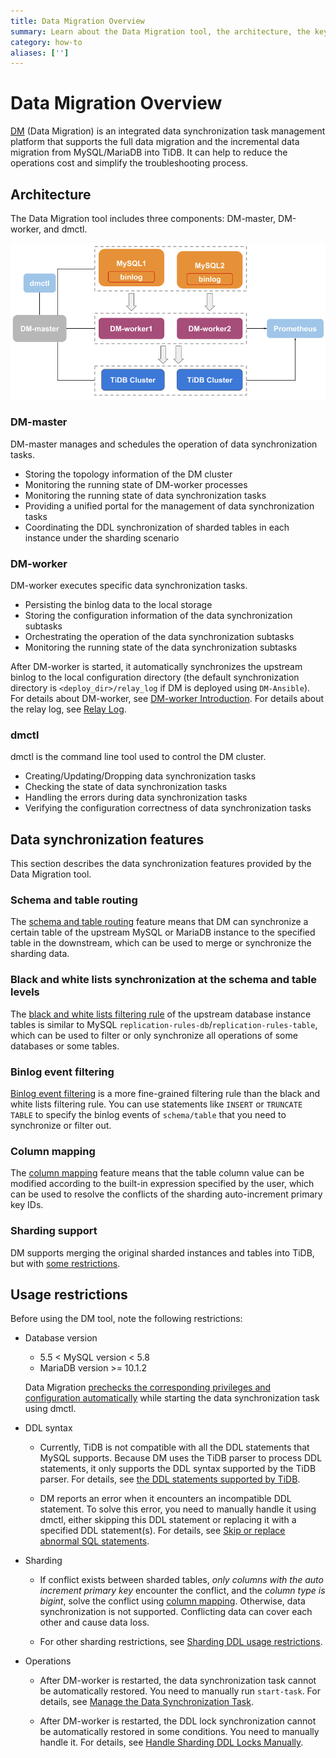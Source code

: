 ```yaml
---
title: Data Migration Overview
summary: Learn about the Data Migration tool, the architecture, the key components and features.
category: how-to
aliases: ['']
---
```


# Data Migration Overview

[DM](https://github.com/pingcap/dm) (Data Migration) is an integrated data synchronization task management platform that supports the full data migration and the incremental data migration from MySQL/MariaDB into TiDB. It can help to reduce the operations cost and simplify the troubleshooting process.

## Architecture

The Data Migration tool includes three components: DM-master, DM-worker, and dmctl.

![Data Migration architecture](/media/dm-architecture.png)

### DM-master

DM-master manages and schedules the operation of data synchronization tasks.

- Storing the topology information of the DM cluster
- Monitoring the running state of DM-worker processes
- Monitoring the running state of data synchronization tasks
- Providing a unified portal for the management of data synchronization tasks
- Coordinating the DDL synchronization of sharded tables in each instance under the sharding scenario

### DM-worker

DM-worker executes specific data synchronization tasks.

- Persisting the binlog data to the local storage
- Storing the configuration information of the data synchronization subtasks
- Orchestrating the operation of the data synchronization subtasks
- Monitoring the running state of the data synchronization subtasks

After DM-worker is started, it automatically synchronizes the upstream binlog to the local configuration directory (the default synchronization directory is `<deploy_dir>/relay_log` if DM is deployed using `DM-Ansible`). For details about DM-worker, see [DM-worker Introduction](/tools/dm/dm-worker-intro.md). For details about the relay log, see [Relay Log](/tools/dm/relay-log.md).

### dmctl 

dmctl is the command line tool used to control the DM cluster.

- Creating/Updating/Dropping data synchronization tasks
- Checking the state of data synchronization tasks
- Handling the errors during data synchronization tasks
- Verifying the configuration correctness of data synchronization tasks

## Data synchronization features

This section describes the data synchronization features provided by the Data Migration tool.

### Schema and table routing

The [schema and table routing](/tools/dm/data-synchronization-features.md#table-routing) feature means that DM can synchronize a certain table of the upstream MySQL or MariaDB instance to the specified table in the downstream, which can be used to merge or synchronize the sharding data.

### Black and white lists synchronization at the schema and table levels

The [black and white lists filtering rule](/tools/dm/data-synchronization-features.md#black-and-white-table-lists) of the upstream database instance tables is similar to MySQL `replication-rules-db`/`replication-rules-table`, which can be used to filter or only synchronize all operations of some databases or some tables.

### Binlog event filtering

[Binlog event filtering](/tools/dm/data-synchronization-features.md#binlog-event-filtering) is a more fine-grained filtering rule than the black and white lists filtering rule. You can use statements like `INSERT` or `TRUNCATE TABLE` to specify the binlog events of `schema/table` that you need to synchronize or filter out.

### Column mapping

The [column mapping](/tools/dm/data-synchronization-features.md#column-mapping) feature means that the table column value can be modified according to the built-in expression specified by the user, which can be used to resolve the conflicts of the sharding auto-increment primary key IDs.

### Sharding support

DM supports merging the original sharded instances and tables into TiDB, but with [some restrictions](/tools/dm/shard-merge.md#restrictions).

## Usage restrictions

Before using the DM tool, note the following restrictions:

+ Database version

    - 5.5 < MySQL version < 5.8
    - MariaDB version >= 10.1.2

    Data Migration [prechecks the corresponding privileges and configuration automatically](/tools/dm/precheck.md) while starting the data synchronization task using dmctl.

+ DDL syntax

    - Currently, TiDB is not compatible with all the DDL statements that MySQL supports. Because DM uses the TiDB parser to process DDL statements, it only supports the DDL syntax supported by the TiDB parser. For details, see [the DDL statements supported by TiDB](/sql/ddl.md).

    - DM reports an error when it encounters an incompatible DDL statement. To solve this error, you need to manually handle it using dmctl, either skipping this DDL statement or replacing it with a specified DDL statement(s). For details, see [Skip or replace abnormal SQL statements](/dev/how-to/troubleshoot/data-migration.md#skip-or-replace-abnormal-sql-statements).

+ Sharding

    - If conflict exists between sharded tables, *only columns with the auto increment primary key* encounter the conflict, and the *column type is bigint*, solve the conflict using [column mapping](/tools/dm/data-synchronization-features.md#column-mapping). Otherwise, data synchronization is not supported. Conflicting data can cover each other and cause data loss.

    - For other sharding restrictions, see [Sharding DDL usage restrictions](/tools/dm/shard-merge.md#restrictions).

+ Operations

    - After DM-worker is restarted, the data synchronization task cannot be automatically restored. You need to manually run `start-task`. For details, see [Manage the Data Synchronization Task](/tools/dm/manage-task.md).

    - After DM-worker is restarted, the DDL lock synchronization cannot be automatically restored in some conditions. You need to manually handle it. For details, see [Handle Sharding DDL Locks Manually](/tools/dm/manually-handling-sharding-ddl-locks.md).
